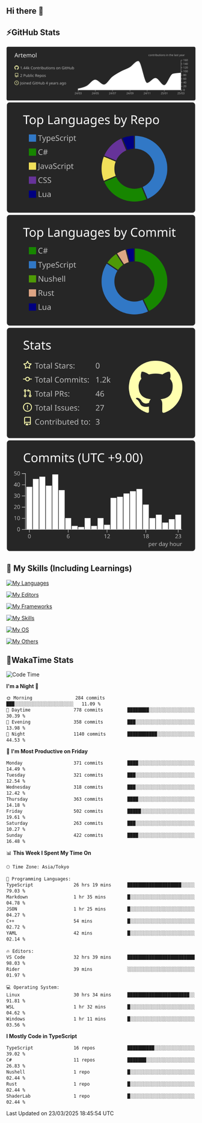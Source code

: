 ## Hi there 👋
<!--
**Artemol/Artemol** is a ✨ _special_ ✨ repository because its `README.md` (this file) appears on your GitHub profile.

Here are some ideas to get you started:

- 🔭 I’m currently working on ...
- 🌱 I’m currently learning ...
- 👯 I’m looking to collaborate on ...
- 🤔 I’m looking for help with ...
- 💬 Ask me about ...
- 📫 How to reach me: ...
- 😄 Pronouns: ...
- ⚡ Fun fact: ...
-->

## ⚡GitHub Stats
[![](https://raw.githubusercontent.com/Artemol/Artemol/main/profile-summary-card-output/apprentice/0-profile-details.svg)](https://github.com/vn7n24fzkq/github-profile-summary-cards)
[![](https://raw.githubusercontent.com/Artemol/Artemol/main/profile-summary-card-output/apprentice/1-repos-per-language.svg)](https://github.com/vn7n24fzkq/github-profile-summary-cards) [![](https://raw.githubusercontent.com/Artemol/Artemol/main/profile-summary-card-output/apprentice/2-most-commit-language.svg)](https://github.com/vn7n24fzkq/github-profile-summary-cards)
[![](https://raw.githubusercontent.com/Artemol/Artemol/main/profile-summary-card-output/apprentice/3-stats.svg)](https://github.com/vn7n24fzkq/github-profile-summary-cards) [![](https://raw.githubusercontent.com/Artemol/Artemol/main/profile-summary-card-output/apprentice/4-productive-time.svg)](https://github.com/vn7n24fzkq/github-profile-summary-cards)

## 🌱 My Skills (Including Learnings)

<!--
### Languages
-->
[![My Languages](https://skillicons.dev/icons?i=ts,py,cs,dotnet,rust,go,c,matlab,css)](https://skillicons.dev)

<!--
### Editors
-->
[![My Editors](https://skillicons.dev/icons?i=vscode,neovim,vim,visualstudio,idea)](https://skillicons.dev)

<!--
### Frameworks
-->
[![My Frameworks](https://skillicons.dev/icons?i=react,nestjs,vite,tailwind,tauri,electron,remix,nextjs,fastapi)](https://skillicons.dev)

<!--
### Tools
-->
[![My Skills](https://skillicons.dev/icons?i=git,nodejs,docker,unity,postman,bun,discord,cloudflare,bash,prometheus,grafana,obsidian)](https://skillicons.dev)

<!--
### OS
-->
[![My OS](https://skillicons.dev/icons?i=windows,ubuntu)](https://skillicons.dev)

<!--
### Others
-->
[![My Others](https://skillicons.dev/icons?i=github,raspberrypi,gcp)](https://skillicons.dev)

## 💬WakaTime Stats
<!--START_SECTION:waka-->
![Code Time](http://img.shields.io/badge/Code%20Time-500%20hrs%2059%20mins-blue)

**I'm a Night 🦉** 

```text
🌞 Morning                284 commits         ███░░░░░░░░░░░░░░░░░░░░░░   11.09 % 
🌆 Daytime                778 commits         ████████░░░░░░░░░░░░░░░░░   30.39 % 
🌃 Evening                358 commits         ███░░░░░░░░░░░░░░░░░░░░░░   13.98 % 
🌙 Night                  1140 commits        ███████████░░░░░░░░░░░░░░   44.53 % 
```
📅 **I'm Most Productive on Friday** 

```text
Monday                   371 commits         ████░░░░░░░░░░░░░░░░░░░░░   14.49 % 
Tuesday                  321 commits         ███░░░░░░░░░░░░░░░░░░░░░░   12.54 % 
Wednesday                318 commits         ███░░░░░░░░░░░░░░░░░░░░░░   12.42 % 
Thursday                 363 commits         ████░░░░░░░░░░░░░░░░░░░░░   14.18 % 
Friday                   502 commits         █████░░░░░░░░░░░░░░░░░░░░   19.61 % 
Saturday                 263 commits         ███░░░░░░░░░░░░░░░░░░░░░░   10.27 % 
Sunday                   422 commits         ████░░░░░░░░░░░░░░░░░░░░░   16.48 % 
```


📊 **This Week I Spent My Time On** 

```text
🕑︎ Time Zone: Asia/Tokyo

💬 Programming Languages: 
TypeScript               26 hrs 19 mins      ████████████████████░░░░░   79.03 % 
Markdown                 1 hr 35 mins        █░░░░░░░░░░░░░░░░░░░░░░░░   04.78 % 
JSON                     1 hr 25 mins        █░░░░░░░░░░░░░░░░░░░░░░░░   04.27 % 
C++                      54 mins             █░░░░░░░░░░░░░░░░░░░░░░░░   02.72 % 
YAML                     42 mins             █░░░░░░░░░░░░░░░░░░░░░░░░   02.14 % 

🔥 Editors: 
VS Code                  32 hrs 39 mins      █████████████████████████   98.03 % 
Rider                    39 mins             ░░░░░░░░░░░░░░░░░░░░░░░░░   01.97 % 

💻 Operating System: 
Linux                    30 hrs 34 mins      ███████████████████████░░   91.81 % 
WSL                      1 hr 32 mins        █░░░░░░░░░░░░░░░░░░░░░░░░   04.62 % 
Windows                  1 hr 11 mins        █░░░░░░░░░░░░░░░░░░░░░░░░   03.56 % 
```

**I Mostly Code in TypeScript** 

```text
TypeScript               16 repos            ██████████░░░░░░░░░░░░░░░   39.02 % 
C#                       11 repos            ███████░░░░░░░░░░░░░░░░░░   26.83 % 
Nushell                  1 repo              █░░░░░░░░░░░░░░░░░░░░░░░░   02.44 % 
Rust                     1 repo              █░░░░░░░░░░░░░░░░░░░░░░░░   02.44 % 
ShaderLab                1 repo              █░░░░░░░░░░░░░░░░░░░░░░░░   02.44 % 
```




 Last Updated on 23/03/2025 18:45:54 UTC
<!--END_SECTION:waka-->
